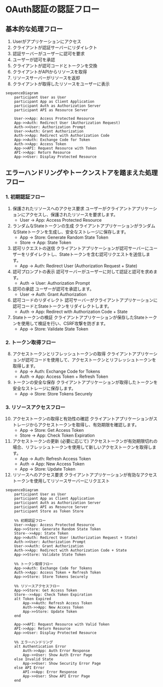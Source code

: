 # OAuth認証の認証フロー

## 基本的な処理フロー

1. Userがアプリケーションにアクセス
2. クライアントが認証サーバーにリダイレクト
3. 認証サーバーがユーザーに認可を要求
4. ユーザーが認可を承認
5. クライアントが認可コードとトークンを交換
6. クライアントがAPIからリソースを取得
7. リソースサーバーがリソースを返却
8. クライアントが取得したリソースをユーザーに表示


```mermaid
sequenceDiagram
    participant User as User
    participant App as Client Application
    participant Auth as Authorization Server
    participant API as Resource Server

    User->>App: Access Protected Resource
    App->>Auth: Redirect User (Authorization Request)
    Auth->>User: Authorization Prompt
    User->>Auth: Grant Authorization
    Auth->>App: Redirect with Authorization Code
    App->>Auth: Exchange Code for Token
    Auth->>App: Access Token
    App->>API: Request Resource with Token
    API->>App: Return Resource
    App->>User: Display Protected Resource
```
## エラーハンドリングやトークンストアを踏まえた処理フロー

### 1. 初期認証フロー

1. 保護されたリソースへのアクセス要求
ユーザーがクライアントアプリケーションにアクセスし、保護されたリソースを要求します。
    - User → App: Access Protected Resource
2. ランダムなStateトークンの生成
クライアントアプリケーションがランダムなStateトークンを生成し、安全なストレージに保存します。
    - App → Store: Generate Random State Token
    - Store → App: State Token
3. 認可リクエストの送信
クライアントアプリケーションが認可サーバーにユーザーをリダイレクトし、Stateトークンを含む認可リクエストを送信します。
    - App → Auth: Redirect User (Authorization Request + State)
4. 認可プロンプトの表示
認可サーバーがユーザーに対して認証と認可を求めます。
    - Auth → User: Authorization Prompt
5. 認可の承認
ユーザーが認可を承認します。
    - User → Auth: Grant Authorization
6. 認可コードのリダイレクト
認可サーバーがクライアントアプリケーションに認可コードとStateトークンをリダイレクトします。
    - Auth → App: Redirect with Authorization Code + State
7. Stateトークンの検証
クライアントアプリケーションが保存したStateトークンを使用して検証を行い、CSRF攻撃を防ぎます。
    - App → Store: Validate State Token

### 2. トークン取得フロー

8. アクセストークンとリフレッシュトークンの取得
クライアントアプリケーションが認可コードを使用して、アクセストークンとリフレッシュトークンを取得します。
    - App → Auth: Exchange Code for Tokens
    - Auth → App: Access Token + Refresh Token
9. トークンの安全な保存
クライアントアプリケーションが取得したトークンを安全なストレージに保存します。
    - App → Store: Store Tokens Securely

### 3. リソースアクセスフロー

10. アクセストークンの取得と有効性の確認
クライアントアプリケーションがストレージからアクセストークンを取得し、有効期限を確認します。
    - App → Store: Get Access Token
    - Store → App: Check Token Expiration
11. アクセストークンの更新 (必要に応じて)
アクセストークンが有効期限切れの場合、リフレッシュトークンを使用して新しいアクセストークンを取得します。
    - App → Auth: Refresh Access Token
    - Auth → App: New Access Token
    - App → Store: Update Token
12. リソースへのアクセス要求
クライアントアプリケーションが有効なアクセストークンを使用してリソースサーバーにリクエスト


```mermaid
sequenceDiagram
    participant User as User
    participant App as Client Application
    participant Auth as Authorization Server
    participant API as Resource Server
    participant Store as Token Store

    %% 初期認証フロー
    User->>App: Access Protected Resource
    App->>Store: Generate Random State Token
    Store-->>App: State Token
    App->>Auth: Redirect User (Authorization Request + State)
    Auth->>User: Authorization Prompt
    User->>Auth: Grant Authorization
    Auth->>App: Redirect with Authorization Code + State
    App->>Store: Validate State Token
    
    %% トークン取得フロー
    App->>Auth: Exchange Code for Tokens
    Auth->>App: Access Token + Refresh Token
    App->>Store: Store Tokens Securely
    
    %% リソースアクセスフロー
    App->>Store: Get Access Token
    Store-->>App: Check Token Expiration
    alt Token Expired
        App->>Auth: Refresh Access Token
        Auth->>App: New Access Token
        App->>Store: Update Token
    end
    
    App->>API: Request Resource with Valid Token
    API->>App: Return Resource
    App->>User: Display Protected Resource

    %% エラーハンドリング
    alt Authentication Error
        Auth->>App: Auth Error Response
        App->>User: Show Auth Error Page
    else Invalid State
        App->>User: Show Security Error Page
    else API Error
        API->>App: Error Response
        App->>User: Show API Error Page
    end
```